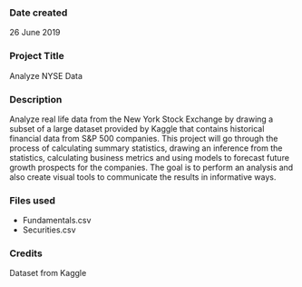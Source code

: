 ### Date created
26 June 2019

### Project Title
Analyze NYSE Data

### Description
Analyze real life data from the New York Stock Exchange by drawing a subset of a large dataset provided by Kaggle that contains historical financial data from S&P 500 companies.
This project will go through the process of calculating summary statistics, drawing an inference from the statistics, calculating business metrics and using models to forecast future growth prospects for the companies. 
The goal is to perform an analysis and also create visual tools to communicate the results in informative ways.

### Files used
- Fundamentals.csv
- Securities.csv

### Credits
Dataset from Kaggle